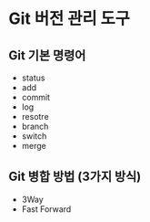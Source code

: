 # Git 버전 관리 도구
## Git 기본 명령어

- status
- add
- commit
- log
- resotre
- branch
- switch
- merge

## Git 병합 방법 (3가지 방식)
- 3Way
- Fast Forward
